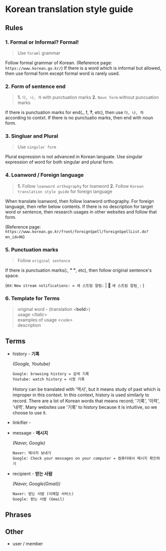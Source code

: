 # Korean translation style guide

## Rules
### 1. Formal or Informal? Formal!
> Use `foraml` grammar

Follow formal grammar of Korean. (Reference page: `https://www.korean.go.kr/`)
If there is a word which is informal but allowed, then use formal form except formal word is rarely used.
### 2. Form of sentence end
> **1.** `다, 나, 까` with punctuation marks **2.** `Noun form` without puncuation marks

If there is punctuation marks for end(**.**, **!**, **?**, etc), then use `다, 나, 까` according to contxt. If there is no punctuatio marks, then end with noun form.
### 3. Singluar and Plural
> Use `singular form`

Plural expression is not advanced in Korean languate. Use singular expression of word for both singular and plural form.
### 4. Loanword / Foreign language
> **1.** Follow `loanword orthography` for loanword **2.** Follow `Korean translation style guide` for foreign language

When translate loanword, then follow loanword orthography. For foreign language, then refer below contents. If there is no description for target word or sentence, then research usages in other websites and follow that form.

(Reference page: `https://www.korean.go.kr/front/foreignSpell/foreignSpellList.do?mn_id=96`)
### 5. Punctuation marks
> Follow `original sentence` 

If there is punctuation marks(**:**, **" "**, etc), then follow original sentence's space.

(ex: `New stream notifications: = 새 스트림 알림:` | :no_entry_sign: `새 스트림 알림_:` )
### 6. Template for Terms
> original word - (translation <**bold**>) <br>
> usage <*Italic*> <br>
> examples of usage <`code`> <br>
> description
## Terms
- history - **기록**
  
  *(Google, Youtube)*
  
  `Google: browsing history = 검색 기록`<br>
  `Youtube: watch history = 시청 기록`
  
   History can be translated with '역사', but it means study of past which is improper in this context. In this context, history is used similarly to record. There are a lot of Korean words that means record; '기록', '이력', '내역'. Many websites use '기록' to history because it is intuitive, so we choose to use it.

- linkifier - 

- message - **메시지**
  
  *(Naver, Google)*
  
  `Naver: 메시지 보내기`<br>
  `Google: Check your messages on your computer = 컴퓨터에서 메시지 확인하기`
  
- recipient - **받는 사람**

   *(Naver, Google(Gmail))*
   
   `Naver: 받는 사람 (이메일 서비스)`<br>
   `Google: 받는 사람 (Gmail)`

## Phrases

## Other
- user / member
